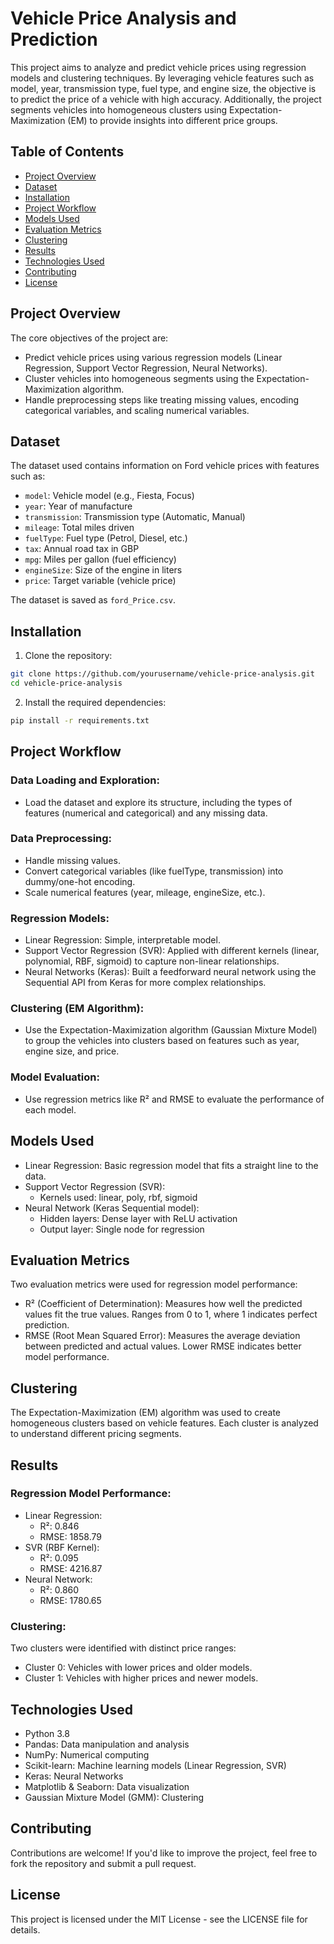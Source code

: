# Vehicle Price Analysis and Prediction

This project aims to analyze and predict vehicle prices using regression models and clustering techniques. By leveraging vehicle features such as model, year, transmission type, fuel type, and engine size, the objective is to predict the price of a vehicle with high accuracy. Additionally, the project segments vehicles into homogeneous clusters using Expectation-Maximization (EM) to provide insights into different price groups.

## Table of Contents
- [Project Overview](#project-overview)
- [Dataset](#dataset)
- [Installation](#installation)
- [Project Workflow](#project-workflow)
- [Models Used](#models-used)
- [Evaluation Metrics](#evaluation-metrics)
- [Clustering](#clustering)
- [Results](#results)
- [Technologies Used](#technologies-used)
- [Contributing](#contributing)
- [License](#license)

## Project Overview
The core objectives of the project are:
- Predict vehicle prices using various regression models (Linear Regression, Support Vector Regression, Neural Networks).
- Cluster vehicles into homogeneous segments using the Expectation-Maximization algorithm.
- Handle preprocessing steps like treating missing values, encoding categorical variables, and scaling numerical variables.

## Dataset
The dataset used contains information on Ford vehicle prices with features such as:
- `model`: Vehicle model (e.g., Fiesta, Focus)
- `year`: Year of manufacture
- `transmission`: Transmission type (Automatic, Manual)
- `mileage`: Total miles driven
- `fuelType`: Fuel type (Petrol, Diesel, etc.)
- `tax`: Annual road tax in GBP
- `mpg`: Miles per gallon (fuel efficiency)
- `engineSize`: Size of the engine in liters
- `price`: Target variable (vehicle price)

The dataset is saved as `ford_Price.csv`.

## Installation

1. Clone the repository:
```bash
git clone https://github.com/yourusername/vehicle-price-analysis.git
cd vehicle-price-analysis
```

2. Install the required dependencies:
```bash
pip install -r requirements.txt
```

## Project Workflow

### Data Loading and Exploration:
- Load the dataset and explore its structure, including the types of features (numerical and categorical) and any missing data.

### Data Preprocessing:
- Handle missing values.
- Convert categorical variables (like fuelType, transmission) into dummy/one-hot encoding.
- Scale numerical features (year, mileage, engineSize, etc.).

### Regression Models:
- Linear Regression: Simple, interpretable model.
- Support Vector Regression (SVR): Applied with different kernels (linear, polynomial, RBF, sigmoid) to capture non-linear relationships.
- Neural Networks (Keras): Built a feedforward neural network using the Sequential API from Keras for more complex relationships.

### Clustering (EM Algorithm):
- Use the Expectation-Maximization algorithm (Gaussian Mixture Model) to group the vehicles into clusters based on features such as year, engine size, and price.

### Model Evaluation:
- Use regression metrics like R² and RMSE to evaluate the performance of each model.

## Models Used
- Linear Regression: Basic regression model that fits a straight line to the data.
- Support Vector Regression (SVR):
  - Kernels used: linear, poly, rbf, sigmoid
- Neural Network (Keras Sequential model):
  - Hidden layers: Dense layer with ReLU activation
  - Output layer: Single node for regression

## Evaluation Metrics
Two evaluation metrics were used for regression model performance:
- R² (Coefficient of Determination): Measures how well the predicted values fit the true values. Ranges from 0 to 1, where 1 indicates perfect prediction.
- RMSE (Root Mean Squared Error): Measures the average deviation between predicted and actual values. Lower RMSE indicates better model performance.

## Clustering
The Expectation-Maximization (EM) algorithm was used to create homogeneous clusters based on vehicle features. Each cluster is analyzed to understand different pricing segments.

## Results

### Regression Model Performance:
- Linear Regression:
  - R²: 0.846
  - RMSE: 1858.79
- SVR (RBF Kernel):
  - R²: 0.095
  - RMSE: 4216.87
- Neural Network:
  - R²: 0.860
  - RMSE: 1780.65

### Clustering:
Two clusters were identified with distinct price ranges:
- Cluster 0: Vehicles with lower prices and older models.
- Cluster 1: Vehicles with higher prices and newer models.

## Technologies Used
- Python 3.8
- Pandas: Data manipulation and analysis
- NumPy: Numerical computing
- Scikit-learn: Machine learning models (Linear Regression, SVR)
- Keras: Neural Networks
- Matplotlib & Seaborn: Data visualization
- Gaussian Mixture Model (GMM): Clustering

## Contributing
Contributions are welcome! If you'd like to improve the project, feel free to fork the repository and submit a pull request.

## License
This project is licensed under the MIT License - see the LICENSE file for details.
